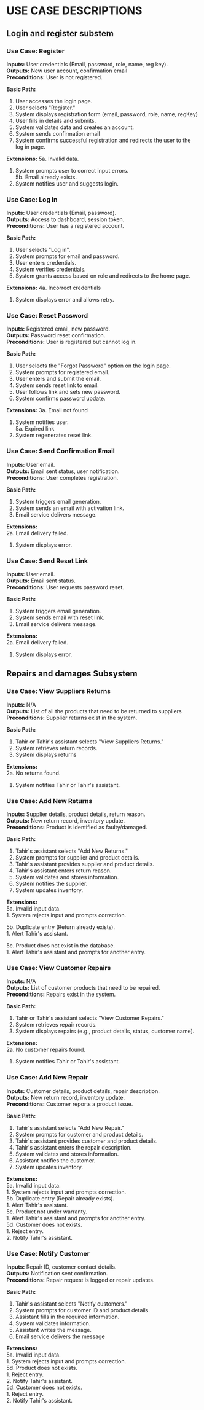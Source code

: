 # USE CASE DESCRIPTIONS
## Login and register substem
### Use Case: Register
**Inputs:** User credentials (Email, password, role, name, reg key).  
**Outputs:** New user account, confirmation email  
**Preconditions:** User is not registered.    

**Basic Path:**  
1. User accesses the login page.
2. User selects "Register."
3. System displays registration form (email, password, role, name, regKey)
4. User fills in details and submits.
5. System validates data and creates an account.
6. System sends confirmation email
7. System confirms successful registration and redirects the user to the log in page.  

**Extensions:**
5a. Invalid data.  
1. System prompts user to correct input errors.  
5b. Email already exists.  
1. System notifies user and suggests login.  


### Use Case: Log in
**Inputs:** User credentials (Email, password).  
**Outputs:** Access to dashboard, session token.    
**Preconditions:** User has a registered account.   

**Basic Path:**  
1. User selects "Log in".
2. System prompts for email and password.
3. User enters credentials.
4. System verifies credentials.
5. System grants access based on role and redirects to the home page.  

**Extensions:**
4a. Incorrect credentials  
1. System displays error and allows retry.  


### Use Case: Reset Password
**Inputs:** Registered email, new password.  
**Outputs:** Password reset confirmation.   
**Preconditions:** User is registered but cannot log in.  

**Basic Path:**  
1. User selects the "Forgot Password" option on the login page.  
2. System prompts for registered email.
3. User enters and submit the email.
4. System sends reset link to email.
5. User follows link and sets new password.
6. System confirms password update.  

**Extensions:**
3a. Email not found  
1. System notifies user.  
5a. Expired link  
1. System regenerates reset link.  


### Use Case: Send Confirmation Email   
**Inputs:** User email.  
**Outputs:** Email sent status, user notification.  
**Preconditions:** User completes registration.    

**Basic Path:**  
1. System triggers email generation.  
2. System sends an email with activation link.
3. Email service delivers message. 

**Extensions:**  
2a. Email delivery failed.  
1. System displays error.


### Use Case: Send Reset Link   
**Inputs:** User email.  
**Outputs:** Email sent status.  
**Preconditions:** User requests password reset.    

**Basic Path:**  
1. System triggers email generation.  
2. System sends email with reset link.
3. Email service delivers message. 

**Extensions:**  
2a. Email delivery failed.  
1. System displays error.




## Repairs and damages Subsystem
### Use Case: View Suppliers Returns
**Inputs:** N/A  
**Outputs:** List of all the products that need to be returned to suppliers  
**Preconditions:** Supplier returns exist in the system.  

**Basic Path:**
1. Tahir or Tahir's assistant selects "View Suppliers Returns."
2. System retrieves return records.
3. System displays returns

**Extensions:**  
2a. No returns found.
1. System notifies Tahir or Tahir's assistant.


### Use Case: Add New Returns
**Inputs:** Supplier details, product details, return reason.  
**Outputs:** New return record, inventory update.  
**Preconditions:** Product is identified as faulty/damaged.  

**Basic Path:**
1. Tahir's assistant selects "Add New Returns."
2. System prompts for supplier and product details.
3. Tahir's assistant provides supplier and product details.
4. Tahir's assistant enters return reason.
5. System validates and stores information.
6. System notifies the supplier.
7. System updates inventory.  

**Extensions:**  
5a. Invalid input data.  
    1. System rejects input and prompts correction.  

5b. Duplicate entry (Return already exists).  
    1. Alert Tahir's assistant.  

5c. Product does not exist in the database.  
    1. Alert Tahir's assistant and prompts for another entry.


### Use Case: View Customer Repairs
**Inputs:** N/A  
**Outputs:** List of customer products that need to be repaired.  
**Preconditions:** Repairs exist in the system.  

**Basic Path:**
1. Tahir or Tahir's assistant selects "View Customer Repairs."
2. System retrieves repair records.
3. System displays repairs (e.g., product details, status, customer name).

**Extensions:**  
2a. No customer repairs found.
1. System notifies Tahir or Tahir's assistant.


### Use Case: Add New Repair
**Inputs:** Customer details, product details, repair description.  
**Outputs:** New return record, inventory update.  
**Preconditions:** Customer reports a product issue.  

**Basic Path:**
1. Tahir's assistant selects "Add New Repair."
2. System prompts for customer and product details.
3. Tahir's assistant provides customer and product details.
4. Tahir's assistant enters the repair description.
5. System validates and stores information.
6. Assistant notifies the customer.
7. System updates inventory.  

**Extensions:**  
5a. Invalid input data.  
    1. System rejects input and prompts correction.  
5b. Duplicate entry (Repair already exists).  
    1. Alert Tahir's assistant.  
5c. Product not under warranty.  
    1. Alert Tahir's assistant and prompts for another entry.  
5d. Customer does not exists.  
    1. Reject entry.  
    2. Notify Tahir's assistant.  


### Use Case: Notify Customer
**Inputs:** Repair ID, customer contact details.  
**Outputs:** Notification sent confirmation.  
**Preconditions:** Repair request is logged or repair updates.  

**Basic Path:**
1. Tahir's assistant selects "Notify customers."
2. System prompts for customer ID and product details.
3. Assistant fills in the required information.
4. System validates information.
5. Assistant writes the message.
6. Email service delivers the message

**Extensions:**  
5a. Invalid input data.  
    1. System rejects input and prompts correction.  
5d. Product does not exists.  
    1. Reject entry.  
    2. Notify Tahir's assistant.  
5d. Customer does not exists.  
    1. Reject entry.  
    2. Notify Tahir's assistant.  
